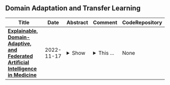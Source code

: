 ## Domain Adaptation and Transfer Learning

| **Title** | **Date** | **Abstract** | **Comment** | **CodeRepository** |
| --- | --- | --- | --- | --- |
| **[Explainable, Domain-Adaptive, and Federated Artificial Intelligence in Medicine](http://arxiv.org/abs/2211.09317v1)** | 2022-11-17 | <details><summary>Show</summary><p>Artificial intelligence (AI) continues to transform data analysis in many domains. Progress in each domain is driven by a growing body of annotated data, increased computational resources, and technological innovations. In medicine, the sensitivity of the data, the complexity of the tasks, the potentially high stakes, and a requirement of accountability give rise to a particular set of challenges. In this review, we focus on three key methodological approaches that address some of the particular challenges in AI-driven medical decision making. (1) Explainable AI aims to produce a human-interpretable justification for each output. Such models increase confidence if the results appear plausible and match the clinicians expectations. However, the absence of a plausible explanation does not imply an inaccurate model. Especially in highly non-linear, complex models that are tuned to maximize accuracy, such interpretable representations only reflect a small portion of the justification. (2) Domain adaptation and transfer learning enable AI models to be trained and applied across multiple domains. For example, a classification task based on images acquired on different acquisition hardware. (3) Federated learning enables learning large-scale models without exposing sensitive personal health information. Unlike centralized AI learning, where the centralized learning machine has access to the entire training data, the federated learning process iteratively updates models across multiple sites by exchanging only parameter updates, not personal health data. This narrative review covers the basic concepts, highlights relevant corner-stone and state-of-the-art research in the field, and discusses perspectives.</p></details> | <details><summary>This ...</summary><p>This paper is accepted in IEEE CAA Journal of Automatica Sinica, Nov. 10 2022</p></details> | None |

